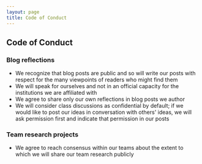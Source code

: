 ```yaml
---
layout: page
title: Code of Conduct
---
```


## Code of Conduct

### Blog reflections

- We recognize that blog posts are public and so will write our posts with respect for the many viewpoints of readers who might find them
- We will speak for ourselves and not in an official capacity for the institutions we are affiliated with
- We agree to share only our own reflections in blog posts we author
- We will consider class discussions as confidential by default; if we would like to post our ideas in conversation with others' ideas, we will ask permission first and indicate that permission in our posts


### Team research projects

- We agree to reach consensus within our teams about the extent to which we will share our team research publicly
